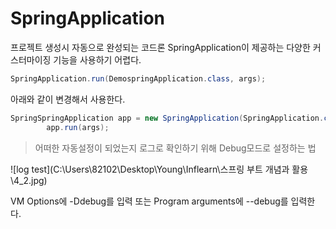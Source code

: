 SpringApplication
===
프로젝트 생성시 자동으로 완성되는 코드론 SpringApplication이 제공하는 다양한 커스터마이징 기능을 사용하기 어렵다.
```java
SpringApplication.run(DemospringApplication.class, args); 
```
아래와 같이 변경해서 사용한다.
```java
SpringSpringApplication app = new SpringApplication(SpringApplication.class);
        app.run(args); 
```

> 어떠한 자동설정이 되었는지 로그로 확인하기 위해 Debug모드로 설정하는 법  

![log test](C:\Users\82102\Desktop\Young\Inflearn\스프링 부트 개념과 활용\4_2.jpg)

  VM Options에 -Ddebug를 입력 또는 Program arguments에 --debug를 입력한다.
  

